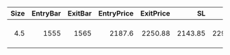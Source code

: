 |   Size |   EntryBar |   ExitBar |   EntryPrice |   ExitPrice |      SL |      TP |     PnL |   Commission |   ReturnPct | EntryTime           | ExitTime            | Duration        | Tag   |   Entry_Bullish |   Exit_Bullish |   Entry_Bearish |   Exit_Bearish |
|-------:|-----------:|----------:|-------------:|------------:|--------:|--------:|--------:|-------------:|------------:|:--------------------|:--------------------|:----------------|:------|----------------:|---------------:|----------------:|---------------:|
|    4.5 |       1555 |      1565 |       2187.6 |     2250.88 | 2143.85 | 2296.98 | 244.814 |      39.9463 |   0.0248688 | 2025-06-22 21:00:00 | 2025-06-23 07:00:00 | 0 days 10:00:00 |       |               0 |              0 |               0 |              0 |